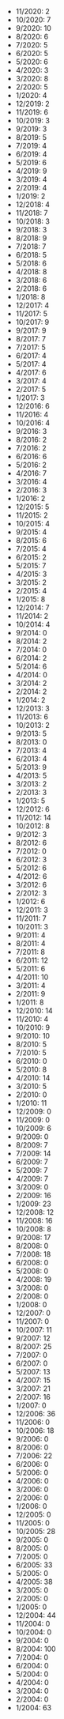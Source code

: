 *  11/2020: 2
*  10/2020: 7
*  9/2020: 10
*  8/2020: 6
*  7/2020: 5
*  6/2020: 5
*  5/2020: 6
*  4/2020: 3
*  3/2020: 8
*  2/2020: 5
*  1/2020: 4
*  12/2019: 2
*  11/2019: 6
*  10/2019: 3
*  9/2019: 3
*  8/2019: 5
*  7/2019: 4
*  6/2019: 4
*  5/2019: 6
*  4/2019: 9
*  3/2019: 4
*  2/2019: 4
*  1/2019: 2
*  12/2018: 4
*  11/2018: 7
*  10/2018: 3
*  9/2018: 3
*  8/2018: 9
*  7/2018: 7
*  6/2018: 5
*  5/2018: 6
*  4/2018: 8
*  3/2018: 6
*  2/2018: 6
*  1/2018: 8
*  12/2017: 4
*  11/2017: 5
*  10/2017: 9
*  9/2017: 9
*  8/2017: 7
*  7/2017: 5
*  6/2017: 4
*  5/2017: 4
*  4/2017: 6
*  3/2017: 4
*  2/2017: 5
*  1/2017: 3
*  12/2016: 6
*  11/2016: 4
*  10/2016: 4
*  9/2016: 3
*  8/2016: 2
*  7/2016: 2
*  6/2016: 6
*  5/2016: 2
*  4/2016: 7
*  3/2016: 4
*  2/2016: 3
*  1/2016: 2
*  12/2015: 5
*  11/2015: 2
*  10/2015: 4
*  9/2015: 4
*  8/2015: 6
*  7/2015: 4
*  6/2015: 2
*  5/2015: 7
*  4/2015: 3
*  3/2015: 2
*  2/2015: 4
*  1/2015: 8
*  12/2014: 7
*  11/2014: 2
*  10/2014: 4
*  9/2014: 0
*  8/2014: 2
*  7/2014: 0
*  6/2014: 2
*  5/2014: 6
*  4/2014: 0
*  3/2014: 2
*  2/2014: 2
*  1/2014: 2
*  12/2013: 3
*  11/2013: 6
*  10/2013: 2
*  9/2013: 5
*  8/2013: 0
*  7/2013: 4
*  6/2013: 4
*  5/2013: 9
*  4/2013: 5
*  3/2013: 2
*  2/2013: 3
*  1/2013: 5
*  12/2012: 6
*  11/2012: 14
*  10/2012: 8
*  9/2012: 3
*  8/2012: 6
*  7/2012: 0
*  6/2012: 3
*  5/2012: 6
*  4/2012: 6
*  3/2012: 6
*  2/2012: 3
*  1/2012: 6
*  12/2011: 3
*  11/2011: 7
*  10/2011: 3
*  9/2011: 4
*  8/2011: 4
*  7/2011: 8
*  6/2011: 12
*  5/2011: 6
*  4/2011: 10
*  3/2011: 4
*  2/2011: 9
*  1/2011: 8
*  12/2010: 14
*  11/2010: 4
*  10/2010: 9
*  9/2010: 10
*  8/2010: 5
*  7/2010: 5
*  6/2010: 0
*  5/2010: 8
*  4/2010: 14
*  3/2010: 5
*  2/2010: 0
*  1/2010: 11
*  12/2009: 0
*  11/2009: 0
*  10/2009: 6
*  9/2009: 0
*  8/2009: 7
*  7/2009: 14
*  6/2009: 7
*  5/2009: 7
*  4/2009: 7
*  3/2009: 0
*  2/2009: 16
*  1/2009: 23
*  12/2008: 12
*  11/2008: 16
*  10/2008: 8
*  9/2008: 17
*  8/2008: 0
*  7/2008: 18
*  6/2008: 0
*  5/2008: 0
*  4/2008: 19
*  3/2008: 0
*  2/2008: 0
*  1/2008: 0
*  12/2007: 0
*  11/2007: 0
*  10/2007: 11
*  9/2007: 12
*  8/2007: 25
*  7/2007: 0
*  6/2007: 0
*  5/2007: 13
*  4/2007: 15
*  3/2007: 21
*  2/2007: 16
*  1/2007: 0
*  12/2006: 36
*  11/2006: 0
*  10/2006: 18
*  9/2006: 0
*  8/2006: 0
*  7/2006: 22
*  6/2006: 0
*  5/2006: 0
*  4/2006: 0
*  3/2006: 0
*  2/2006: 0
*  1/2006: 0
*  12/2005: 0
*  11/2005: 0
*  10/2005: 28
*  9/2005: 0
*  8/2005: 0
*  7/2005: 0
*  6/2005: 33
*  5/2005: 0
*  4/2005: 38
*  3/2005: 0
*  2/2005: 0
*  1/2005: 0
*  12/2004: 44
*  11/2004: 0
*  10/2004: 0
*  9/2004: 0
*  8/2004: 100
*  7/2004: 0
*  6/2004: 0
*  5/2004: 0
*  4/2004: 0
*  3/2004: 0
*  2/2004: 0
*  1/2004: 63